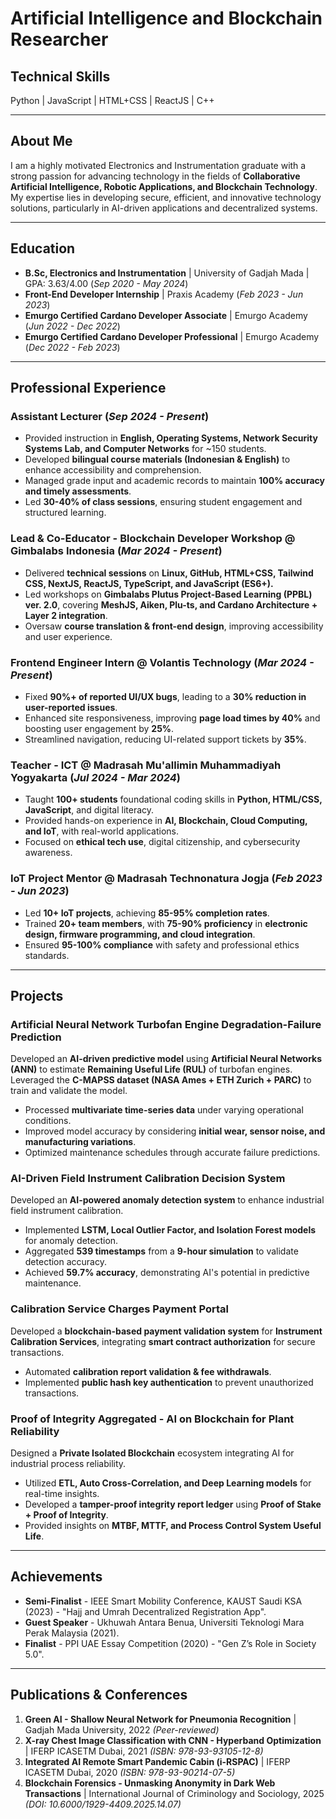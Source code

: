# **Artificial Intelligence and Blockchain Researcher**

## **Technical Skills**
Python | JavaScript | HTML+CSS | ReactJS | C++

---
## **About Me**
I am a highly motivated Electronics and Instrumentation graduate with a strong passion for advancing technology in the fields of **Collaborative Artificial Intelligence, Robotic Applications, and Blockchain Technology**. My expertise lies in developing secure, efficient, and innovative technology solutions, particularly in AI-driven applications and decentralized systems.

---
## **Education**
- **B.Sc, Electronics and Instrumentation** | University of Gadjah Mada | GPA: 3.63/4.00 (_Sep 2020 - May 2024_)
- **Front-End Developer Internship** | Praxis Academy (_Feb 2023 - Jun 2023_)
- **Emurgo Certified Cardano Developer Associate** | Emurgo Academy (_Jun 2022 - Dec 2022_)
- **Emurgo Certified Cardano Developer Professional** | Emurgo Academy (_Dec 2022 - Feb 2023_)

---
## **Professional Experience**
### **Assistant Lecturer** (_Sep 2024 - Present_)
- Provided instruction in **English, Operating Systems, Network Security Systems Lab, and Computer Networks** for ~150 students.
- Developed **bilingual course materials (Indonesian & English)** to enhance accessibility and comprehension.
- Managed grade input and academic records to maintain **100% accuracy and timely assessments**.
- Led **30-40% of class sessions**, ensuring student engagement and structured learning.

### **Lead & Co-Educator - Blockchain Developer Workshop @ Gimbalabs Indonesia** (_Mar 2024 - Present_)
- Delivered **technical sessions** on **Linux, GitHub, HTML+CSS, Tailwind CSS, NextJS, ReactJS, TypeScript, and JavaScript (ES6+).**
- Led workshops on **Gimbalabs Plutus Project-Based Learning (PPBL) ver. 2.0**, covering **MeshJS, Aiken, Plu-ts, and Cardano Architecture + Layer 2 integration**.
- Oversaw **course translation & front-end design**, improving accessibility and user experience.

### **Frontend Engineer Intern @ Volantis Technology** (_Mar 2024 - Present_)
- Fixed **90%+ of reported UI/UX bugs**, leading to a **30% reduction in user-reported issues**.
- Enhanced site responsiveness, improving **page load times by 40%** and boosting user engagement by **25%**.
- Streamlined navigation, reducing UI-related support tickets by **35%**.

### **Teacher - ICT @ Madrasah Mu'allimin Muhammadiyah Yogyakarta** (_Jul 2024 - Mar 2024_)
- Taught **100+ students** foundational coding skills in **Python, HTML/CSS, JavaScript**, and digital literacy.
- Provided hands-on experience in **AI, Blockchain, Cloud Computing, and IoT**, with real-world applications.
- Focused on **ethical tech use**, digital citizenship, and cybersecurity awareness.

### **IoT Project Mentor @ Madrasah Technonatura Jogja** (_Feb 2023 - Jun 2023_)
- Led **10+ IoT projects**, achieving **85-95% completion rates**.
- Trained **20+ team members**, with **75-90% proficiency** in **electronic design, firmware programming, and cloud integration**.
- Ensured **95-100% compliance** with safety and professional ethics standards.

---
## **Projects**
### **Artificial Neural Network Turbofan Engine Degradation-Failure Prediction**
Developed an **AI-driven predictive model** using **Artificial Neural Networks (ANN)** to estimate **Remaining Useful Life (RUL)** of turbofan engines. Leveraged the **C-MAPSS dataset (NASA Ames + ETH Zurich + PARC)** to train and validate the model.
- Processed **multivariate time-series data** under varying operational conditions.
- Improved model accuracy by considering **initial wear, sensor noise, and manufacturing variations**.
- Optimized maintenance schedules through accurate failure predictions.

### **AI-Driven Field Instrument Calibration Decision System**
Developed an **AI-powered anomaly detection system** to enhance industrial field instrument calibration.
- Implemented **LSTM, Local Outlier Factor, and Isolation Forest models** for anomaly detection.
- Aggregated **539 timestamps** from a **9-hour simulation** to validate detection accuracy.
- Achieved **59.7% accuracy**, demonstrating AI's potential in predictive maintenance.

### **Calibration Service Charges Payment Portal**
Developed a **blockchain-based payment validation system** for **Instrument Calibration Services**, integrating **smart contract authorization** for secure transactions.
- Automated **calibration report validation & fee withdrawals**.
- Implemented **public hash key authentication** to prevent unauthorized transactions.

### **Proof of Integrity Aggregated - AI on Blockchain for Plant Reliability**
Designed a **Private Isolated Blockchain** ecosystem integrating AI for industrial process reliability.
- Utilized **ETL, Auto Cross-Correlation, and Deep Learning models** for real-time insights.
- Developed a **tamper-proof integrity report ledger** using **Proof of Stake + Proof of Integrity**.
- Provided insights on **MTBF, MTTF, and Process Control System Useful Life**.

---
## **Achievements**
- **Semi-Finalist** - IEEE Smart Mobility Conference, KAUST Saudi KSA (2023) - "Hajj and Umrah Decentralized Registration App".
- **Guest Speaker** - Ukhuwah Antara Benua, Universiti Teknologi Mara Perak Malaysia (2021).
- **Finalist** - PPI UAE Essay Competition (2020) - "Gen Z’s Role in Society 5.0".

---
## **Publications & Conferences**
1. **Green AI - Shallow Neural Network for Pneumonia Recognition** | Gadjah Mada University, 2022 _(Peer-reviewed)_
2. **X-ray Chest Image Classification with CNN - Hyperband Optimization** | IFERP ICASETM Dubai, 2021 _(ISBN: 978-93-93105-12-8)_
3. **Integrated AI Remote Smart Pandemic Cabin (i-RSPAC)** | IFERP ICASETM Dubai, 2020 _(ISBN: 978-93-90214-07-5)_
4. **Blockchain Forensics - Unmasking Anonymity in Dark Web Transactions** | International Journal of Criminology and Sociology, 2025 _(DOI: 10.6000/1929-4409.2025.14.07)_
